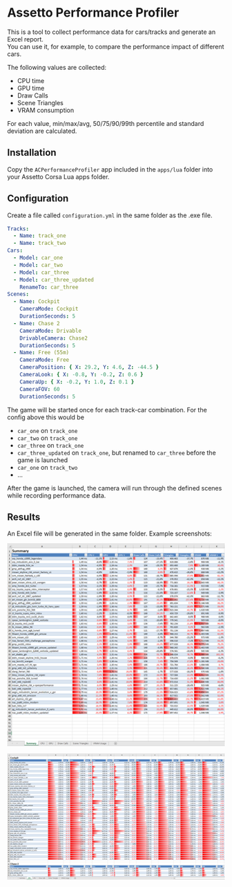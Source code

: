 ﻿# Assetto Performance Profiler

This is a tool to collect performance data for cars/tracks and generate an Excel report.  
You can use it, for example, to compare the performance impact of different cars.

The following values are collected:

* CPU time
* GPU time
* Draw Calls
* Scene Triangles
* VRAM consumption

For each value, min/max/avg, 50/75/90/99th percentile and standard deviation are calculated.

## Installation

Copy the `ACPerformanceProfiler` app included in the `apps/lua` folder into your Assetto Corsa Lua apps folder.

## Configuration

Create a file called `configuration.yml` in the same folder as the .exe file.

```yml
Tracks:
  - Name: track_one
  - Name: track_two
Cars:
  - Model: car_one
  - Model: car_two
  - Model: car_three
  - Model: car_three_updated
    RenameTo: car_three
Scenes:
  - Name: Cockpit
    CameraMode: Cockpit
    DurationSeconds: 5
  - Name: Chase 2
    CameraMode: Drivable
    DrivableCamera: Chase2
    DurationSeconds: 5
  - Name: Free (55m)
    CameraMode: Free
    CameraPosition: { X: 29.2, Y: 4.6, Z: -44.5 }
    CameraLook: { X: -0.8, Y: -0.2, Z: 0.6 }
    CameraUp: { X: -0.2, Y: 1.0, Z: 0.1 }
    CameraFOV: 60
    DurationSeconds: 5
```

The game will be started once for each track-car combination. For the config above this would be

* `car_one` on `track_one`
* `car_two` on `track_one`
* `car_three` on `track_one`
* `car_three_updated` on `track_one`, but renamed to `car_three` before the game is launched
* `car_one` on `track_two`
* ...

After the game is launched, the camera will run through the defined scenes while recording performance data.

## Results

An Excel file will be generated in the same folder. Example screenshots:

![Summary](screenshots/summary.png)

![CPU](screenshots/cpu.png)